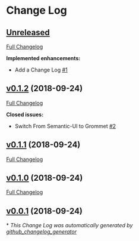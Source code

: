 # Change Log

## [Unreleased](https://github.com/alexlee-dev/remembera/tree/HEAD)

[Full Changelog](https://github.com/alexlee-dev/remembera/compare/v0.1.2...HEAD)

**Implemented enhancements:**

- Add a Change Log [\#1](https://github.com/alexlee-dev/remembera/issues/1)

## [v0.1.2](https://github.com/alexlee-dev/remembera/tree/v0.1.2) (2018-09-24)
[Full Changelog](https://github.com/alexlee-dev/remembera/compare/v0.1.1...v0.1.2)

**Closed issues:**

- Switch From Semantic-UI to Grommet [\#2](https://github.com/alexlee-dev/remembera/issues/2)

## [v0.1.1](https://github.com/alexlee-dev/remembera/tree/v0.1.1) (2018-09-24)
[Full Changelog](https://github.com/alexlee-dev/remembera/compare/v0.1.0...v0.1.1)

## [v0.1.0](https://github.com/alexlee-dev/remembera/tree/v0.1.0) (2018-09-24)
[Full Changelog](https://github.com/alexlee-dev/remembera/compare/v0.0.1...v0.1.0)

## [v0.0.1](https://github.com/alexlee-dev/remembera/tree/v0.0.1) (2018-09-24)


\* *This Change Log was automatically generated by [github_changelog_generator](https://github.com/skywinder/Github-Changelog-Generator)*